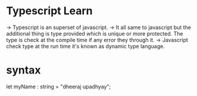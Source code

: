 # Typescript Learn

-> Typescript is an superset of javascript.
-> It all same to javascript but the additional thing is type provided which is unique or more protected. 
The type is check at the compile time if any error they through it.
-> Javascript check type at the run time it's known as dynamic type language.


# syntax

let myName : string = "dheeraj upadhyay";
